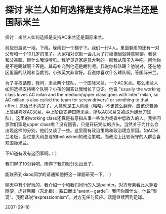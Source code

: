 # 探讨 米兰人如何选择是支持AC米兰还是国际米兰

探讨：米兰人如何选择是支持AC米兰还是国际米兰。

前些日游览一地。下雨。躲雨到一个棚子下。我们一行4人。里面躲雨的还有一对父母和一个10几岁的孩子。大家相对沉默一会儿为了打破僵局就特意聊聊。我爸和父亲聊，聊什么我没听见。我听见这家是意大利的。那我从孩子入手吧。问他你是不是踢球啊？答是。其母补充到他还是裁判呢。我说你校队踢？他说对，还在地区里面的队踢和当裁判。小孩英文非常好。我说你喜欢什么球队啊。答国际米兰。

为了寻找话题，我问，米兰两个球队，一个国际米兰，一个AC米兰。那么米兰人如何选择支持哪个队啊？小孩的回答让我增长了见识。他说 "usually the working class loves AC milan and the medium/upper class goes with inter' milan, so AC millan is also called the team for screw drivers" or somthing to that effect. 原话己不清楚了。大意就是工人阶级（哈哈，不该这么翻译，应该说普通上班族喜欢AC米兰，中上阶级支持国际米兰。所以AC米兰又被成为螺丝刀球队）。这里的working class还真是有意指从事一些体力或者中低收入的人。我笑问那你们家是upper class啦？没有回答，只是开玩笑似的点头。当然关于为什么会出现这样的分别，他们又谈了一些。这里面有政治策略和政治理念原因。如AC米兰老板，当过意大利总理的beilusikeni的政治策略。而政治上比较保守的人群会喜欢国际米兰。

不知道有没有这回事啊。：）

我们聊了10分钟吧。雨停了我们就分头出发了。

能联系到xiaoq同学的请通知他把这一课题研究一下。：）

聊天中有个好玩的，我介绍一个和我们同行的人是painter。对方母亲看此人穿着随便，虎背熊腰（东北银），脱口而出“avant－garde”。我问你画什么。他说“表现”。我翻译说“expressionnism”。对方无任何反应。话题继续回到足球。

2007-09-10